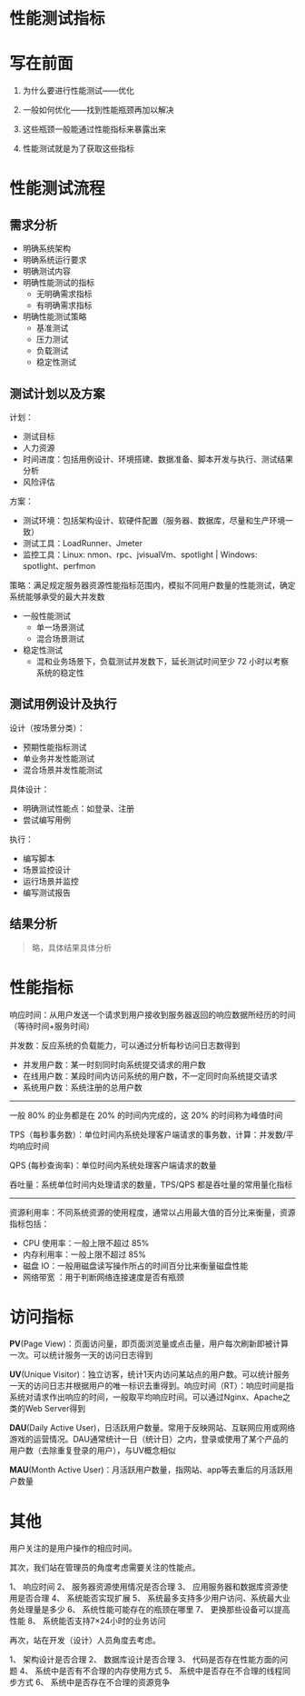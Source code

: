 # 性能测试指标



# 写在前面

1. 为什么要进行性能测试——优化

2. 一般如何优化——找到性能瓶颈再加以解决
3. 这些瓶颈一般能通过性能指标来暴露出来
4. 性能测试就是为了获取这些指标



# 性能测试流程

## 需求分析

- 明确系统架构
- 明确系统运行要求
- 明确测试内容
- 明确性能测试的指标
  - 无明确需求指标
  - 有明确需求指标
- 明确性能测试策略
  - 基准测试
  - 压力测试
  - 负载测试
  - 稳定性测试



## 测试计划以及方案

计划：

- 测试目标
- 人力资源
- 时间进度：包括用例设计、环境搭建、数据准备、脚本开发与执行、测试结果分析
- 风险评估

方案：

- 测试环境：包括架构设计、软硬件配置（服务器、数据库，尽量和生产环境一致）
- 测试工具：LoadRunner、Jmeter
- 监控工具：Linux: nmon、rpc、jvisualVm、spotlight | Windows: spotlight、perfmon

策略：满足规定服务器资源性能指标范围内，模拟不同用户数量的性能测试，确定系统能够承受的最大并发数

- 一般性能测试
  - 单一场景测试
  - 混合场景测试
- 稳定性测试
  - 混和业务场景下，负载测试并发数下，延长测试时间至少 72 小时以考察系统的稳定性



## 测试用例设计及执行

设计（按场景分类）：

- 预期性能指标测试
- 单业务并发性能测试
- 混合场景并发性能测试

具体设计：

- 明确测试性能点：如登录、注册
- 尝试编写用例

执行：

- 编写脚本
- 场景监控设计
- 运行场景并监控
- 编写测试报告



## 结果分析

> 略，具体结果具体分析





# 性能指标

响应时间：从用户发送一个请求到用户接收到服务器返回的响应数据所经历的时间（等待时间+服务时间）

并发数：反应系统的负载能力，可以通过分析每秒访问日志数得到

- 并发用户数：某一时刻同时向系统提交请求的用户数
- 在线用户数：某段时间内访问系统的用户数，不一定同时向系统提交请求
- 系统用户数：系统注册的总用户数

---

一般 80% 的业务都是在 20% 的时间内完成的，这 20% 的时间称为峰值时间

TPS（每秒事务数）：单位时间内系统处理客户端请求的事务数，计算：并发数/平均响应时间

QPS (每秒查询率)：单位时间内系统处理客户端请求的数量

吞吐量：系统单位时间内处理请求的数量，TPS/QPS 都是吞吐量的常用量化指标

---

资源利用率：不同系统资源的使用程度，通常以占用最大值的百分比来衡量，资源指标包括：

- CPU 使用率：一般上限不超过 85%
- 内存利用率：一般上限不超过 85%
- 磁盘 IO：一般用磁盘读写操作所占的时间百分比来衡量磁盘性能
- 网络带宽 ：用于判断网络连接速度是否有瓶颈





# 访问指标

**PV**(Page View)：页面访问量，即页面浏览量或点击量，用户每次刷新即被计算一次。可以统计服务一天的访问日志得到

**UV**(Unique Visitor)：独立访客，统计1天内访问某站点的用户数。可以统计服务一天的访问日志并根据用户的唯一标识去重得到。响应时间（RT）：响应时间是指系统对请求作出响应的时间，一般取平均响应时间。可以通过Nginx、Apache之类的Web Server得到

**DAU**(Daily Active User)，日活跃用户数量。常用于反映网站、互联网应用或网络游戏的运营情况。DAU通常统计一日（统计日）之内，登录或使用了某个产品的用户数（去除重复登录的用户），与UV概念相似

**MAU**(Month Active User)：月活跃用户数量，指网站、app等去重后的月活跃用户数量





# 其他

用户关注的是用户操作的相应时间。

其次，我们站在管理员的角度考虑需要关注的性能点。

1、 响应时间
2、 服务器资源使用情况是否合理
3、 应用服务器和数据库资源使用是否合理
4、 系统能否实现扩展
5、 系统最多支持多少用户访问、系统最大业务处理量是多少
6、 系统性能可能存在的瓶颈在哪里
7、 更换那些设备可以提高性能
8、 系统能否支持7×24小时的业务访问

再次，站在开发（设计）人员角度去考虑。

1、 架构设计是否合理
2、 数据库设计是否合理
3、 代码是否存在性能方面的问题
4、 系统中是否有不合理的内存使用方式
5、 系统中是否存在不合理的线程同步方式
6、 系统中是否存在不合理的资源竞争